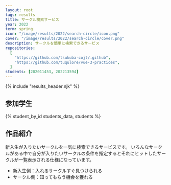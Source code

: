 ```yaml
---
layout: root
tags: results
title: サークル検索サービス
year: 2022
term: spring
icon: "/image/results/2022/search-circle/icon.png"
cover: "/image/results/2022/search-circle/cover.png"
description: サークルを簡単に検索できるサービス
repositories:
  [
    "https://github.com/tsukuba-cojt/.github",
    "https://github.com/tuqulore/vue-3-practices",
  ]
students: [202011453, 202213594]
---
```


{% include "results_header.njk" %}

## 参加学生

{% student_by_id students_data, students %}

## 作品紹介

新入生が入りたいサークルを一気に検索できるサービスです。
いろんなサークルがある中で自分が入りたいサークルの条件を指定するとそれにヒットしたサークルが一覧表示される仕様になっています。
- 新入生側：入れるサークルすぐ見つけられる
- サークル側：知ってもらう機会を獲れる
